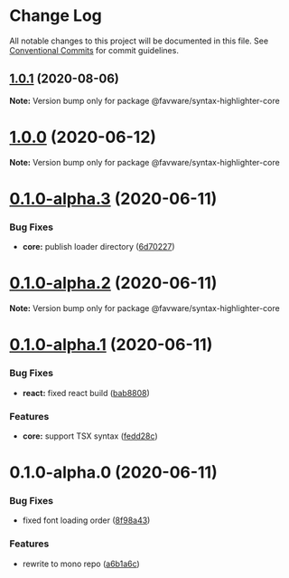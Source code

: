 # Change Log

All notable changes to this project will be documented in this file.
See [Conventional Commits](https://conventionalcommits.org) for commit guidelines.

## [1.0.1](https://github.com/favware/syntax-highlighter/compare/v1.0.0...v1.0.1) (2020-08-06)

**Note:** Version bump only for package @favware/syntax-highlighter-core

# [1.0.0](https://github.com/favware/syntax-highlighter/compare/v0.1.0-alpha.3...v1.0.0) (2020-06-12)

**Note:** Version bump only for package @favware/syntax-highlighter-core

# [0.1.0-alpha.3](https://github.com/favware/syntax-highlighter/compare/v0.1.0-alpha.2...v0.1.0-alpha.3) (2020-06-11)

### Bug Fixes

- **core:** publish loader directory ([6d70227](https://github.com/favware/syntax-highlighter/commit/6d70227b8eeac094b5de7bf8a00ee089e72c475b))

# [0.1.0-alpha.2](https://github.com/favware/syntax-highlighter/compare/v0.1.0-alpha.1...v0.1.0-alpha.2) (2020-06-11)

**Note:** Version bump only for package @favware/syntax-highlighter-core

# [0.1.0-alpha.1](https://github.com/favware/syntax-highlighter/compare/v0.1.0-alpha.0...v0.1.0-alpha.1) (2020-06-11)

### Bug Fixes

- **react:** fixed react build ([bab8808](https://github.com/favware/syntax-highlighter/commit/bab88081665b00db36ceb32c047fbc65c32e85e0))

### Features

- **core:** support TSX syntax ([fedd28c](https://github.com/favware/syntax-highlighter/commit/fedd28c41281d25ae78dbb92988f44525a3c46f2))

# 0.1.0-alpha.0 (2020-06-11)

### Bug Fixes

- fixed font loading order ([8f98a43](https://github.com/favware/syntax-highlighter/commit/8f98a43e325ace4ed0e3f3ecd8522c11de1914d6))

### Features

- rewrite to mono repo ([a6b1a6c](https://github.com/favware/syntax-highlighter/commit/a6b1a6c63cf0770de2c95a324338597b3bfce6cd))
